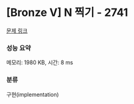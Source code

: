 # [Bronze V] N 찍기 - 2741 

[문제 링크](https://www.acmicpc.net/problem/2741) 

### 성능 요약

메모리: 1980 KB, 시간: 8 ms

### 분류

구현(implementation)

